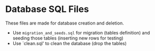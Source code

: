 Database SQL Files
==================
These files are made for database creation and deletion.

* Use `migration_and_seeds.sql` for migration (tables definition) and seeding those tables (inserting new rows for testing)
* Use `clean.sql' to clean the database (drop the tables)